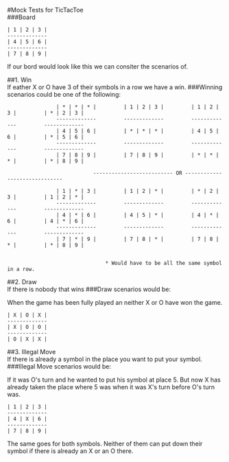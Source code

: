 #Mock Tests for TicTacToe <br />
###Board <br />

    | 1 | 2 | 3 |
    -------------
    | 4 | 5 | 6 |
    -------------
    | 7 | 8 | 9 |

If our bord would look like this we can consiter the scenarios of. <br />

##1. Win <br />
If eather X or O have 3 of their symbols in a row we have a win.
###Winning scenarios could be one of the following: <br />

                    | * | * | * |         | 1 | 2 | 3 |         | 1 | 2 | 3 |         | * | 2 | 3 |
                    -------------         -------------         -------------         ------------- 
                    | 4 | 5 | 6 |         | * | * | * |         | 4 | 5 | 6 |         | * | 5 | 6 |
                    -------------         -------------         -------------         -------------
                    | 7 | 8 | 9 |         | 7 | 8 | 9 |         | * | * | * |         | * | 8 | 9 |

                                -------------------------- OR ------------------------------

                    | 1 | * | 3 |         | 1 | 2 | * |         | * | 2 | 3 |         | 1 | 2 | * |
                    -------------         -------------         -------------         ------------- 
                    | 4 | * | 6 |         | 4 | 5 | * |         | 4 | * | 6 |         | 4 | * | 6 |
                    -------------         -------------         -------------         -------------
                    | 7 | * | 9 |         | 7 | 8 | * |         | 7 | 8 | * |         | * | 8 | 9 |


                                    * Would have to be all the same symbol in a row.

##2. Draw <br />
If there is nobody that wins
###Draw scenarios would be: <br />

When the game has been fully played an neither X or O have won the game. <br />

    | X | O | X |
    -------------
    | X | O | O |
    -------------
    | O | X | X |

##3. Illegal Move <br />
If there is already a symbol in the place you want to put your symbol.
###Illegal Move scenarios would be: <br />

If it was O's turn and he wanted to put his symbol at place 5. But now X has already taken the place where 5 was when it was X's turn before O's turn was. <br />

    | 1 | 2 | 3 |
    -------------
    | 4 | X | 6 |
    -------------
    | 7 | 8 | 9 |
  
The same goes for both symbols. Neither of them can put down their symbol if there is already an X or an O there.
